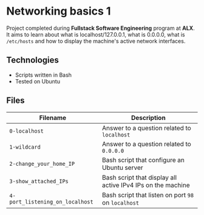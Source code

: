 # Networking basics 1
Project completed during **Fullstack Software Engineering** program at **ALX**. It aims to learn about what is localhost/127.0.0.1, what is 0.0.0.0, what is `/etc/hosts` and how to display the machine's active network interfaces.

## Technologies
* Scripts written in Bash
* Tested on Ubuntu

## Files

| Filename | Description |
| -------- | ----------- |
| `0-localhost` | Answer to a question related to `localhost` |
| `1-wildcard` | Answer to a question related to `0.0.0.0` |
| `2-change_your_home_IP` | Bash script that configure an Ubuntu server |
| `3-show_attached_IPs` | Bash script that display all active IPv4 IPs on the machine |
| `4-port_listening_on_localhost` | Bash script that listen on port `98` on `localhost` |
